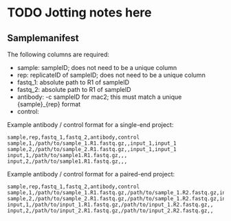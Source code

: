 # TODO Jotting notes here
## Samplemanifest
The following columns are required:

- sample: sampleID; does not need to be a unique column
- rep: replicateID of sampleID; does not need to be a unique column
- fastq_1: absolute path to R1 of sampleID
- fastq_2: absolute path to R1 of sampleID
- antibody: -c sampleID for mac2; this must match a unique {sample}_{rep} format
- control: 

Example antibody / control format for a single-end project:

```
sample,rep,fastq_1,fastq_2,antibody,control
sample,1,/path/to/sample_1.R1.fastq.gz,,input_1,input_1
sample,2,/path/to/sample_2.R1.fastq.gz,,input_1,input_1
input,1,/path/to/sample1.R1.fastq.gz,,,
input,2,/path/to/sample1.R1.fastq.gz,,,
```

Example antibody / control format for a paired-end project:

```
sample,rep,fastq_1,fastq_2,antibody,control
sample,1,/path/to/sample_1.R1.fastq.gz,/path/to/sample_1.R2.fastq.gz,input_1,input_1
sample,2,/path/to/sample_2.R1.fastq.gz,/path/to/sample_1.R2.fastq.gz,input_1,input_1
input,1,/path/to/input_1.R1.fastq.gz,/path/to/input_1.R2.fastq.gz,,
input,2,/path/to/input_2.R1.fastq.gz,/path/to/input_2.R2.fastq.gz,,
```